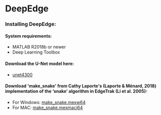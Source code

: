 # DeepEdge



### Installing DeepEdge: 
#### System requirements:
- MATLAB R2018b or newer
- Deep Learning Toolbox

#### Download the U-Net model here: 
 - [unet4300](https://yaleedu-my.sharepoint.com/:u:/g/personal/wei-rong_chen_yale_edu/EXsijdmwl8hDuP1vKsbHdoIB3hXRq5fJNBa80H9BsyK_TA?e=ILS8Ko)

#### Download 'make_snake' from Cathy Laporte's (Laporte & Ménard, 2018) implementation of the ‘snake’ algorithm in EdgeTrak (Li et al. 2005):
 - For Windows: [make_snake.mexw64](https://github.com/cathylaporte/SLURP/blob/master/make_snake.mexw64) 
 - For MAC: [make_snake.mexmaci64](https://github.com/cathylaporte/SLURP/blob/master/make_snake.mexmaci64)

